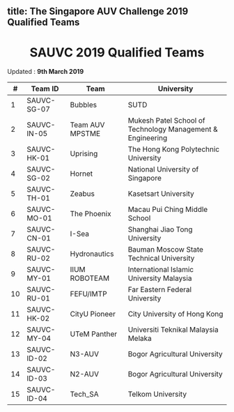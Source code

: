 title: The Singapore AUV Challenge 2019 Qualified Teams
---

<center><h1> SAUVC 2019 Qualified Teams </h1></center>

Updated : **9th March 2019**

| #  | Team ID     | Team            | University                                               |
|----|-------------|-----------------|----------------------------------------------------------|
| 1  | SAUVC-SG-07 | Bubbles         | SUTD                                                     |
| 2  | SAUVC-IN-05 | Team AUV MPSTME | Mukesh Patel School of Technology Management	&	Engineering |
| 3  | SAUVC-HK-01 | Uprising        | The Hong Kong Polytechnic University                     |
| 4  | SAUVC-SG-02 | Hornet          | National University of Singapore                         |
| 5  | SAUVC-TH-01 | Zeabus          | Kasetsart University                                     |
| 6  | SAUVC-MO-01 | The Phoenix     | Macau Pui Ching Middle School                            |
| 7  | SAUVC-CN-01 | I-Sea           | Shanghai Jiao Tong University                            |
| 8  | SAUVC-RU-02 | Hydronautics    | Bauman Moscow State Technical University                 |
| 9  | SAUVC-MY-01 | IIUM ROBOTEAM   | International Islamic University Malaysia                |
| 10 | SAUVC-RU-01 | FEFU/IMTP       | Far Eastern Federal University                           |
| 11 | SAUVC-HK-02 | CityU Pioneer   | City University of Hong Kong                             |
| 12 | SAUVC-MY-04 | UTeM Panther    | Universiti Teknikal Malaysia Melaka                      |
| 13 | SAUVC-ID-02 | N3-AUV          | Bogor Agricultural University                            |
| 14 | SAUVC-ID-03 | N2-AUV          | Bogor Agricultural University                            |
| 15 | SAUVC-ID-04 | Tech_SA         | Telkom University                                        |
